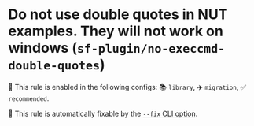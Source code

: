 # Do not use double quotes in NUT examples.  They will not work on windows (`sf-plugin/no-execcmd-double-quotes`)

💼 This rule is enabled in the following configs: 📚 `library`, ✈️ `migration`, ✅ `recommended`.

🔧 This rule is automatically fixable by the [`--fix` CLI option](https://eslint.org/docs/latest/user-guide/command-line-interface#--fix).

<!-- end auto-generated rule header -->

